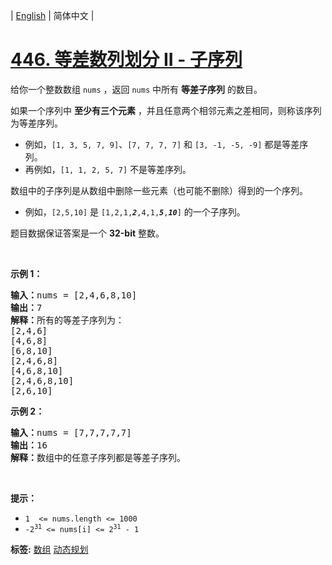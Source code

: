 | [English](README_EN.md) | 简体中文 |

# [446. 等差数列划分 II - 子序列](https://leetcode.cn/problems/arithmetic-slices-ii-subsequence)
<p>给你一个整数数组 <code>nums</code> ，返回 <code>nums</code> 中所有 <strong>等差子序列</strong> 的数目。</p>

<p>如果一个序列中 <strong>至少有三个元素</strong> ，并且任意两个相邻元素之差相同，则称该序列为等差序列。</p>

<ul>
	<li>例如，<code>[1, 3, 5, 7, 9]</code>、<code>[7, 7, 7, 7]</code> 和 <code>[3, -1, -5, -9]</code> 都是等差序列。</li>
	<li>再例如，<code>[1, 1, 2, 5, 7]</code> 不是等差序列。</li>
</ul>

<p>数组中的子序列是从数组中删除一些元素（也可能不删除）得到的一个序列。</p>

<ul>
	<li>例如，<code>[2,5,10]</code> 是 <code>[1,2,1,<em><strong>2</strong></em>,4,1,<strong><em>5</em></strong>,<em><strong>10</strong></em>]</code> 的一个子序列。</li>
</ul>

<p>题目数据保证答案是一个 <strong>32-bit</strong> 整数。</p>

<p>&nbsp;</p>

<p><strong>示例 1：</strong></p>

<pre>
<strong>输入：</strong>nums = [2,4,6,8,10]
<strong>输出：</strong>7
<strong>解释：</strong>所有的等差子序列为：
[2,4,6]
[4,6,8]
[6,8,10]
[2,4,6,8]
[4,6,8,10]
[2,4,6,8,10]
[2,6,10]
</pre>

<p><strong>示例 2：</strong></p>

<pre>
<strong>输入：</strong>nums = [7,7,7,7,7]
<strong>输出：</strong>16
<strong>解释：</strong>数组中的任意子序列都是等差子序列。
</pre>

<p>&nbsp;</p>

<p><strong>提示：</strong></p>

<ul>
	<li><code>1&nbsp; &lt;= nums.length &lt;= 1000</code></li>
	<li><code>-2<sup>31</sup> &lt;= nums[i] &lt;= 2<sup>31</sup> - 1</code></li>
</ul>

**标签:**  [数组](https://leetcode.cn/tag/array) [动态规划](https://leetcode.cn/tag/dynamic-programming) 